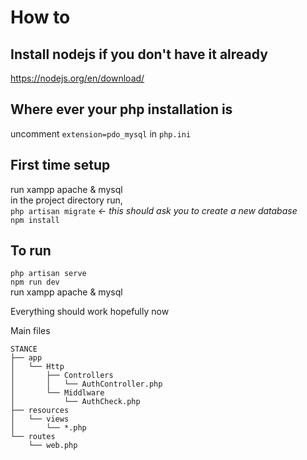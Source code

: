 # How to

## Install nodejs if you don't have it already <br>
https://nodejs.org/en/download/

## Where ever your php installation is <br>
uncomment `extension=pdo_mysql` in `php.ini` 

## First time setup
run xampp apache & mysql <br>
in the project directory run, <br>
`php artisan migrate` *<- this should ask you to create a new database* <br>
`npm install`

## To run
`php artisan serve` <br>
`npm run dev` <br>
run xampp apache & mysql

Everything should work hopefully now

Main files <br>
```
STANCE  
├── app  
│   └── Http
│       ├── Controllers
│       │   └── AuthController.php  
│       └── Middlware
│           └── AuthCheck.php
├── resources
│   └── views
│       └── *.php
└── routes
    └── web.php
```
